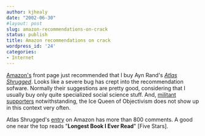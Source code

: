 ```yaml
---
author: kjhealy
date: "2002-06-30"
#layout: post
slug: amazon-recommendations-on-crack
status: publish
title: Amazon recommendations on crack
wordpress_id: '24'
categories:
- Internet
---
```


[Amazon's](http://www.amazon.com) front page just recommended that I buy Ayn Rand's [*Atlas Shrugged*](http://www.amazon.com/exec/obidos/ASIN/0451191145). Looks like a severe bug has crept into the recommendation sofware. Normally their suggestions are pretty good, considering that I usually buy only quite specialized social science stuff. And, [militant supporters](http://news.bbc.co.uk/hi/english/business/business_basics/newsid_178000/178569.stm) notwithstanding, the Ice Queen of Objectivism does not show up in this context very often.

Atlas Shrugged's [entry](http://www.amazon.com/exec/obidos/ASIN/0451191145) on Amazon has more than 800 comments. A good one near the top reads "**Longest Book I Ever Read**" [Five Stars].

